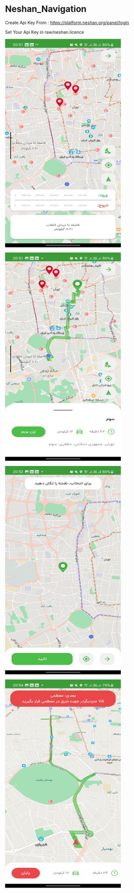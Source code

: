 # Neshan_Navigation

Create Api Key From : https://platform.neshan.org/panel/login

Set Your Api Key in raw/neshan.licence

<img
  src="/screen_shot/1.jpg"
  alt="Screen Shot 1"
  title="Screen Shot 1"
  style="display: inline-block; margin: 0 auto; height: 680px; width: 380px">


<img
  src="/screen_shot/2.jpg"
  alt="Screen Shot 2"
  title="Screen Shot 2"
  style="display: inline-block; margin: 0 auto; height: 680px; width: 380px">


<img
  src="/screen_shot/3.jpg"
  alt="Screen Shot 3"
  title="Screen Shot 3"
  style="display: inline-block; margin: 0 auto; height: 680px; width: 380px">
  
  <img
  src="/screen_shot/4.jpg"
  alt="Screen Shot 4"
  title="Screen Shot 4"
  style="display: inline-block; margin: 0 auto; height: 680px; width: 380px">
